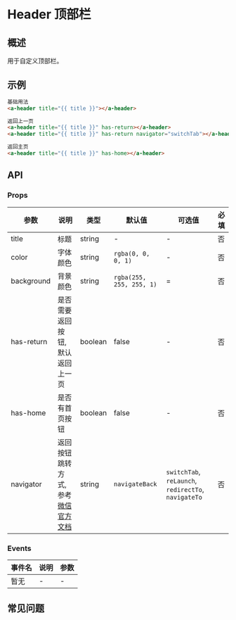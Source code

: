 # Header 顶部栏

## 概述

用于自定义顶部栏。

## 示例

```html
基础用法
<a-header title="{{ title }}"></a-header>

返回上一页
<a-header title="{{ title }}" has-return></a-header>
<a-header title="{{ title }}" has-return navigator="switchTab"></a-header>

返回主页
<a-header title="{{ title }}" has-home></a-header>
```

## API

### Props

| 参数       | 说明                                                                                                                    | 类型    | 默认值                   | 可选值                                              | 必填 |
| ---------- | ----------------------------------------------------------------------------------------------------------------------- | ------- | ------------------------ | --------------------------------------------------- | ---- |
| title      | 标题                                                                                                                    | string  | -                        | -                                                   | 否   |
| color      | 字体颜色                                                                                                                | string  | `rgba(0, 0, 0, 1)`       | -                                                   | 否   |
| background | 背景颜色                                                                                                                | string  | `rgba(255, 255, 255, 1)` | =                                                   | 否   |
| has-return | 是否需要返回按钮, 默认返回上一页                                                                                        | boolean | false                    | -                                                   | 否   |
| has-home   | 是否有首页按钮                                                                                                          | boolean | false                    | -                                                   | 否   |
| navigator  | 返回按钮跳转方式, 参考[微信官方文档](https://developers.weixin.qq.com/miniprogram/dev/framework/app-service/route.html) | string  | `navigateBack`           | `switchTab`, `reLaunch`, `redirectTo`, `navigateTo` | 否   |

### Events

| 事件名 | 说明 | 参数 |
| ------ | ---- | ---- |
| 暂无   | -    | -    |

## 常见问题
